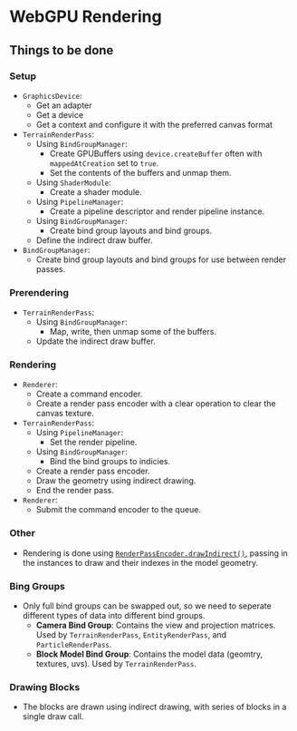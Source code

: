 # WebGPU Rendering

## Things to be done
### Setup
 * `GraphicsDevice`:
    * Get an adapter
    * Get a device
    * Get a context and configure it with the preferred canvas format
 * `TerrainRenderPass`:
    * Using `BindGroupManager`:
        * Create GPUBuffers using `device.createBuffer` often with `mappedAtCreation` set to `true`.
        * Set the contents of the buffers and unmap them.
    * Using `ShaderModule`:
        * Create a shader module.
    * Using `PipelineManager`:
        * Create a pipeline descriptor and render pipeline instance.
    * Using `BindGroupManager`:
        * Create bind group layouts and bind groups.
    * Define the indirect draw buffer.
 * `BindGroupManager`:
    * Create bind group layouts and bind groups for use between render passes.
### Prerendering
 * `TerrainRenderPass`:
    * Using `BindGroupManager`:
        * Map, write, then unmap some of the buffers.
    * Update the indirect draw buffer.
### Rendering
 * `Renderer`:
    * Create a command encoder.
    * Create a render pass encoder with a clear operation to clear the canvas texture.
 * `TerrainRenderPass`:
    * Using `PipelineManager`:
        * Set the render pipeline.
    * Using `BindGroupManager`:
        * Bind the bind groups to indicies.
    * Create a render pass encoder.
    * Draw the geometry using indirect drawing.
    * End the render pass.
 * `Renderer`:
    * Submit the command encoder to the queue.
### Other
 * Rendering is done using [`RenderPassEncoder.drawIndirect()`](https://developer.mozilla.org/en-US/docs/Web/API/GPURenderPassEncoder/drawIndirect), passing in the instances to draw and their indexes in the model geometry.
### Bing Groups
 * Only full bind groups can be swapped out, so we need to seperate different types of data into different bind groups.
    * **Camera Bind Group**: Contains the view and projection matrices. Used by `TerrainRenderPass`, `EntityRenderPass`, and `ParticleRenderPass`.
    * **Block Model Bind Group**: Contains the model data (geomtry, textures, uvs). Used by `TerrainRenderPass`.
### Drawing Blocks
 * The blocks are drawn using indirect drawing, with series of blocks in a single draw call.